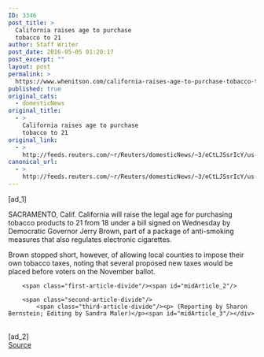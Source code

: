 ```yaml
---
ID: 3346
post_title: >
  California raises age to purchase
  tobacco to 21
author: Staff Writer
post_date: 2016-05-05 01:20:17
post_excerpt: ""
layout: post
permalink: >
  https://www.whenitson.com/california-raises-age-to-purchase-tobacco-to-21/
published: true
original_cats:
  - domesticNews
original_title:
  - >
    California raises age to purchase
    tobacco to 21
original_link:
  - >
    http://feeds.reuters.com/~r/Reuters/domesticNews/~3/eCtLJSsrIcY/us-california-tobacco-idUSKCN0XW02C
canonical_url:
  - >
    http://feeds.reuters.com/~r/Reuters/domesticNews/~3/eCtLJSsrIcY/us-california-tobacco-idUSKCN0XW02C
---
```

 [ad_1]
<br><div id="articleText">
<span id="midArticle_start"/>

<span class="focusParagraph" readability="6"><p><span class="articleLocation">SACRAMENTO, Calif.</span> California will raise the legal age for purchasing tobacco products to 21 from 18 under a bill signed on Wednesday by Democratic Governor Jerry Brown, part of a package of anti-smoking measures that also regulates electronic cigarettes.</p></span><span id="midArticle_0"/><p>Brown stopped short, however, of allowing local counties to impose their own tobacco taxes, noting that several proposed new taxes would be placed before voters on the November ballot.</p><span id="midArticle_1"/>
        
        <span class="first-article-divide"/><span id="midArticle_2"/>
        
        <span class="second-article-divide"/>
            <span class="third-article-divide"/><p> (Reporting by Sharon Bernstein; Editing by Sandra Maler)</p><span id="midArticle_3"/></div>
<br>[ad_2]
<br><a href="http://feeds.reuters.com/~r/Reuters/domesticNews/~3/eCtLJSsrIcY/us-california-tobacco-idUSKCN0XW02C">Source </a>